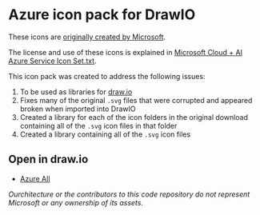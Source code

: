 # Azure icon pack for DrawIO

These icons are [originally created by Microsoft](https://www.microsoft.com/en-us/download/details.aspx?id=41937).

The license and use of these icons is explained in [Microsoft Cloud + AI Azure Service Icon Set.txt](./Microsoft%20Cloud%20+%20AI%20Azure%20Service%20Icon%20Set.txt).

This icon pack was created to address the following issues:

1. To be used as libraries for [draw.io](https://draw.io)
2. Fixes many of the original `.svg` files that were corrupted and appeared broken when imported into DrawIO
3. Created a library for each of the icon folders in the original download containing all of the `.svg` icon files in that folder
4. Created a library containing all of the `.svg` icon files

## Open in draw.io

* [Azure All](https://www.draw.io/?splash=0&clibs=https%3A%2F%2Fgithub.com%2Fourchitecture%2Fazure-drawio-icons%2Fraw%2Fmaster%2FAzure%2520All.drawiolib)

_Ourchitecture or the contributors to this code repository do not represent Microsoft or any ownership of its assets._
